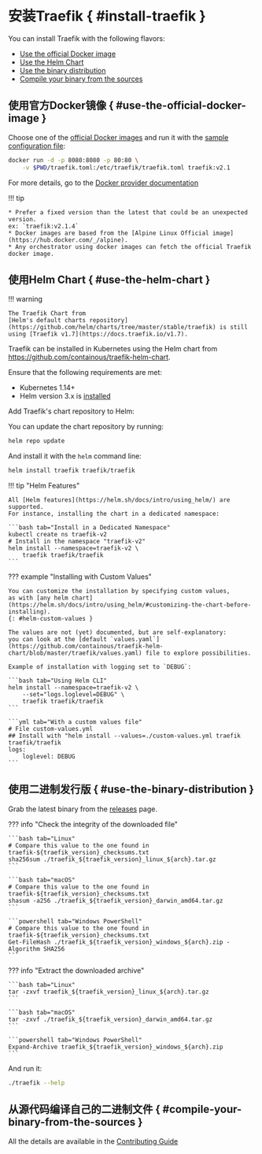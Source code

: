 # 安装Traefik { #install-traefik } 

You can install Traefik with the following flavors:

* [Use the official Docker image](./#use-the-official-docker-image)
* [Use the Helm Chart](./#use-the-helm-chart)
* [Use the binary distribution](./#use-the-binary-distribution)
* [Compile your binary from the sources](./#compile-your-binary-from-the-sources)

## 使用官方Docker镜像 { #use-the-official-docker-image }

Choose one of the [official Docker images](https://hub.docker.com/_/traefik) and run it with the [sample configuration file](https://raw.githubusercontent.com/containous/traefik/v2.1/traefik.sample.toml):

```bash
docker run -d -p 8080:8080 -p 80:80 \
    -v $PWD/traefik.toml:/etc/traefik/traefik.toml traefik:v2.1
```

For more details, go to the [Docker provider documentation](../providers/docker.md)

!!! tip

    * Prefer a fixed version than the latest that could be an unexpected version.
    ex: `traefik:v2.1.4`
    * Docker images are based from the [Alpine Linux Official image](https://hub.docker.com/_/alpine).
    * Any orchestrator using docker images can fetch the official Traefik docker image.

## 使用Helm Chart { #use-the-helm-chart }

!!! warning
    
    The Traefik Chart from 
    [Helm's default charts repository](https://github.com/helm/charts/tree/master/stable/traefik) is still using [Traefik v1.7](https://docs.traefik.io/v1.7).

Traefik can be installed in Kubernetes using the Helm chart from <https://github.com/containous/traefik-helm-chart>.

Ensure that the following requirements are met:

* Kubernetes 1.14+
* Helm version 3.x is [installed](https://helm.sh/docs/intro/install/)

Add Traefik's chart repository to Helm:

You can update the chart repository by running:

```bash
helm repo update
```

And install it with the `helm` command line:

```bash
helm install traefik traefik/traefik
```

!!! tip "Helm Features"
    
    All [Helm features](https://helm.sh/docs/intro/using_helm/) are supported.
    For instance, installing the chart in a dedicated namespace:

    ```bash tab="Install in a Dedicated Namespace"
    kubectl create ns traefik-v2
    # Install in the namespace "traefik-v2"
    helm install --namespace=traefik-v2 \
        traefik traefik/traefik
    ```

??? example "Installing with Custom Values"
    
    You can customize the installation by specifying custom values,
    as with [any helm chart](https://helm.sh/docs/intro/using_helm/#customizing-the-chart-before-installing).
    {: #helm-custom-values }
    
    The values are not (yet) documented, but are self-explanatory:
    you can look at the [default `values.yaml`](https://github.com/containous/traefik-helm-chart/blob/master/traefik/values.yaml) file to explore possibilities.
    
    Example of installation with logging set to `DEBUG`:
    
    ```bash tab="Using Helm CLI"
    helm install --namespace=traefik-v2 \
        --set="logs.loglevel=DEBUG" \
        traefik traefik/traefik
    ```
    
    ```yml tab="With a custom values file"
    # File custom-values.yml
    ## Install with "helm install --values=./custom-values.yml traefik traefik/traefik
    logs:
        loglevel: DEBUG
    ```

## 使用二进制发行版 { #use-the-binary-distribution }

Grab the latest binary from the [releases](https://github.com/containous/traefik/releases) page.

??? info "Check the integrity of the downloaded file"

    ```bash tab="Linux"
    # Compare this value to the one found in traefik-${traefik_version}_checksums.txt
    sha256sum ./traefik_${traefik_version}_linux_${arch}.tar.gz
    ```

    ```bash tab="macOS"
    # Compare this value to the one found in traefik-${traefik_version}_checksums.txt
    shasum -a256 ./traefik_${traefik_version}_darwin_amd64.tar.gz
    ```

    ```powershell tab="Windows PowerShell"
    # Compare this value to the one found in traefik-${traefik_version}_checksums.txt
    Get-FileHash ./traefik_${traefik_version}_windows_${arch}.zip -Algorithm SHA256
    ```

??? info "Extract the downloaded archive"

    ```bash tab="Linux"
    tar -zxvf traefik_${traefik_version}_linux_${arch}.tar.gz
    ```

    ```bash tab="macOS"
    tar -zxvf ./traefik_${traefik_version}_darwin_amd64.tar.gz
    ```

    ```powershell tab="Windows PowerShell"
    Expand-Archive traefik_${traefik_version}_windows_${arch}.zip
    ```

And run it:

```bash
./traefik --help
```

## 从源代码编译自己的二进制文件 { #compile-your-binary-from-the-sources }

All the details are available in the [Contributing Guide](../contributing/building-testing.md)

